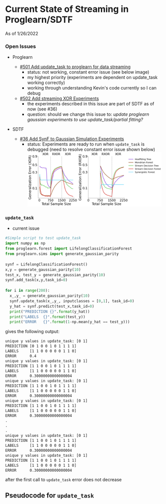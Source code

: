 # Current State of Streaming in Proglearn/SDTF 
As of 1/26/2022
### Open Issues
 - Proglearn 
    - [#501 Add update_task to proglearn for data streaming](https://github.com/neurodata/ProgLearn/issues/501)
        - status: not working, constant error issue (see below image)
        - my highest priority (experiments are dependent on update_task working correctly)
        - working through understanding Kevin's code currently so I can debug
    - [#502 Add streaming XOR Experiments](https://github.com/neurodata/ProgLearn/issues/502)
        - the experiments described in this issue are part of SDTF as of now (see #36)
        - question: should we change this issue to: *update proglearn gaussian experiments to use update_task/partial fitting?*

 - SDTF
    - [#36 Add SynF to Gaussian Simulation Experiments](https://github.com/neurodata/SDTF/issues/36)
        - status: Experiments are ready to run when `update_task` is debugged (need to resolve constant error issue shown below)
        ![](ut.png)

### `update_task`
- current issue
```python
#Simple script to test update_task
import numpy as np 
from proglearn.forest import LifelongClassificationForest
from proglearn.sims import generate_gaussian_parity

synf = LifelongClassificationForest()
x,y = generate_gaussian_parity(10)
test_x, test_y = generate_gaussian_parity(10)
synf.add_task(x,y,task_id=0)

for i in range(200):
  x_,y_ = generate_gaussian_parity(10)
  synf.update_task(x_,y_, inputclasses = [0,1], task_id=0)
  y_hat = synf.predict(test_x,task_id=0)
  print("PREDICTION {}".format(y_hat))
  print("LABELS  {}".format(test_y))
  print("ERROR   {}".format(1-np.mean(y_hat == test_y)))
```
gives the following output: 
```
unique y values in update_task: [0 1]
PREDICTION [0 1 0 0 1 0 1 1 1 1]
LABELS     [1 1 0 0 0 0 0 1 1 0]
ERROR      0.4
unique y values in update_task: [0 1]
PREDICTION [1 1 0 0 1 0 1 1 1 1]
LABELS     [1 1 0 0 0 0 0 1 1 0]
ERROR      0.30000000000000004
unique y values in update_task: [0 1]
PREDICTION [1 1 0 0 1 0 1 1 1 1]
LABELS     [1 1 0 0 0 0 0 1 1 0]
ERROR      0.30000000000000004
unique y values in update_task: [0 1]
PREDICTION [1 1 0 0 1 0 1 1 1 1]
LABELS     [1 1 0 0 0 0 0 1 1 0]
ERROR      0.30000000000000004
.
.
.
unique y values in update_task: [0 1]
PREDICTION [1 1 0 0 1 0 1 1 1 1]
LABELS     [1 1 0 0 0 0 0 1 1 0]
ERROR      0.30000000000000004
unique y values in update_task: [0 1]
PREDICTION [1 1 0 0 1 0 1 1 1 1]
LABELS     [1 1 0 0 0 0 0 1 1 0]
ERROR      0.30000000000000004

```
after the first call to `update_task` error does not decrease

## Pseudocode for `update_task`
